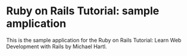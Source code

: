# Ruby on Rails Tutorial: sample amplication

This is the sample application for the Ruby on Rails Tutorial: Learn Web Development with Rails by Michael Hartl.
